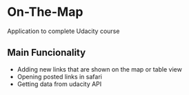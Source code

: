 # On-The-Map
Application to complete Udacity course 

## Main Funcionality 
* Adding new links that are shown on the map or table view
* Opening posted links in safari
* Getting data from udacity API
